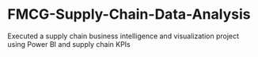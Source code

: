 # FMCG-Supply-Chain-Data-Analysis
Executed a supply chain business intelligence and visualization project using Power BI and supply chain KPIs
